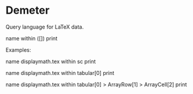 # Demeter

Query language for LaTeX data.

name <LaTeX file with extension> within <environment or command>([<number of instance>]) print

Examples:

name displaymath.tex within sc print

name displaymath.tex within tabular[0] print

name displaymath.tex within tabular[0] > ArrayRow[1] > ArrayCell[2] print
